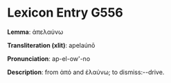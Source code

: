 # Lexicon Entry G556

**Lemma**: ἀπελαύνω

**Transliteration (xlit)**: apelaúnō

**Pronunciation**: ap-el-ow'-no

**Description**:
from ἀπό and ἐλαύνω; to dismiss:--drive.
